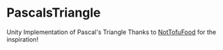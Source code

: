 # PascalsTriangle
 Unity Implementation of Pascal's Triangle
 Thanks to [NotTofuFood](https://github.com/NotTofuFood) for the inspiration!
